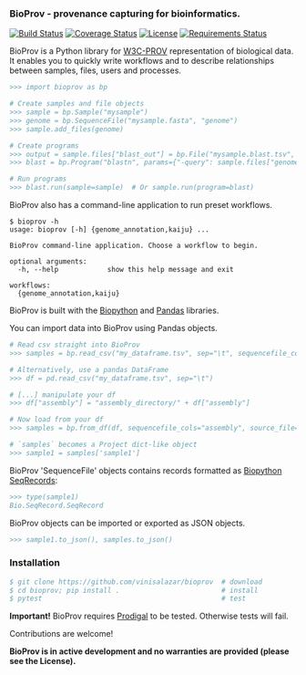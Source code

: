 ### BioProv - provenance capturing for bioinformatics.

[![Build Status](https://travis-ci.org/vinisalazar/BioProv.svg?branch=master)](https://travis-ci.org/vinisalazar/BioProv)
[![Coverage Status](https://coveralls.io/repos/github/vinisalazar/BioProv/badge.svg?branch=master&service=github)](https://coveralls.io/github/vinisalazar/BioProv?branch=master&service=github)
[![License](https://img.shields.io/github/license/vinisalazar/bioprov)](https://img.shields.io/github/license/vinisalazar/bioprov)
[![Requirements Status](https://requires.io/github/vinisalazar/BioProv/requirements.svg?branch=master)](https://requires.io/github/vinisalazar/BioProv/requirements/?branch=master)

BioProv is a Python library for [W3C-PROV](https://www.w3.org/TR/prov-overview/) representation of biological data. It enables you to quickly write workflows and to describe relationships between samples, files, users and processes. 

```bibtex
>>> import bioprov as bp

# Create samples and file objects
>>> sample = bp.Sample("mysample")
>>> genome = bp.SequenceFile("mysample.fasta", "genome")
>>> sample.add_files(genome)

# Create programs
>>> output = sample.files["blast_out"] = bp.File("mysample.blast.tsv", "blast_out")
>>> blast = bp.Program("blastn", params={"-query": sample.files["genome"], "-db": "mydb.fasta", "-out": output})

# Run programs
>>> blast.run(sample=sample)  # Or sample.run(program=blast)
```

BioProv also has a command-line application to run preset workflows.

```
$ bioprov -h
usage: bioprov [-h] {genome_annotation,kaiju} ...

BioProv command-line application. Choose a workflow to begin.

optional arguments:
  -h, --help            show this help message and exit

workflows:
  {genome_annotation,kaiju}
```

BioProv is built with the [Biopython](https://biopython.org/) and [Pandas](http://pandas.pydata.org/) libraries.

You can import data into BioProv using Pandas objects.

```bibtex
# Read csv straight into BioProv
>>> samples = bp.read_csv("my_dataframe.tsv", sep="\t", sequencefile_cols="assembly")

# Alternatively, use a pandas DataFrame
>>> df = pd.read_csv("my_dataframe.tsv", sep="\t")

# [...] manipulate your df
>>> df["assembly"] = "assembly_directory/" + df["assembly"]

# Now load from your df
>>> samples = bp.from_df(df, sequencefile_cols="assembly", source_file="my_dataframe.tsv")

# `samples` becomes a Project dict-like object
>>> sample1 = samples['sample1']
```

BioProv 'SequenceFile' objects contains records formatted as [Biopython SeqRecords](https://biopython.org/wiki/SeqRecord):

```bibtex
>>> type(sample1)
Bio.SeqRecord.SeqRecord
```

BioProv objects can be imported or exported as JSON objects.

```bibtex
>>> sample1.to_json(), samples.to_json()
```


### Installation

```bibtex
$ git clone https://github.com/vinisalazar/bioprov  # download
$ cd bioprov; pip install .                         # install
$ pytest                                            # test
```
**Important!** BioProv requires [Prodigal](https://github.com/hyattpd/Prodigal) to be tested. Otherwise tests will fail.

Contributions are welcome!

**BioProv is in active development and no warranties are provided (please see the License).**
